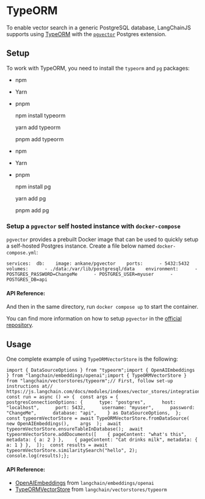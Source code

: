 TypeORM
=======

To enable vector search in a generic PostgreSQL database, LangChainJS supports using [TypeORM](https://typeorm.io/) with the [`pgvector`](https://github.com/pgvector/pgvector) Postgres extension.

Setup[​](#setup "Direct link to Setup")
---------------------------------------

To work with TypeORM, you need to install the `typeorm` and `pg` packages:

*   npm
*   Yarn
*   pnpm

    npm install typeorm

    yarn add typeorm

    pnpm add typeorm

*   npm
*   Yarn
*   pnpm

    npm install pg

    yarn add pg

    pnpm add pg

### Setup a `pgvector` self hosted instance with `docker-compose`[​](#setup-a-pgvector-self-hosted-instance-with-docker-compose "Direct link to setup-a-pgvector-self-hosted-instance-with-docker-compose")

`pgvector` provides a prebuilt Docker image that can be used to quickly setup a self-hosted Postgres instance. Create a file below named `docker-compose.yml`:

    services:  db:    image: ankane/pgvector    ports:      - 5432:5432    volumes:      - ./data:/var/lib/postgresql/data    environment:      - POSTGRES_PASSWORD=ChangeMe      - POSTGRES_USER=myuser      - POSTGRES_DB=api

#### API Reference:

And then in the same directory, run `docker compose up` to start the container.

You can find more information on how to setup `pgvector` in the [official repository](https://github.com/pgvector/pgvector).

Usage[​](#usage "Direct link to Usage")
---------------------------------------

One complete example of using `TypeORMVectorStore` is the following:

    import { DataSourceOptions } from "typeorm";import { OpenAIEmbeddings } from "langchain/embeddings/openai";import { TypeORMVectorStore } from "langchain/vectorstores/typeorm";// First, follow set-up instructions at// https://js.langchain.com/docs/modules/indexes/vector_stores/integrations/typeormexport const run = async () => {  const args = {    postgresConnectionOptions: {      type: "postgres",      host: "localhost",      port: 5432,      username: "myuser",      password: "ChangeMe",      database: "api",    } as DataSourceOptions,  };  const typeormVectorStore = await TypeORMVectorStore.fromDataSource(    new OpenAIEmbeddings(),    args  );  await typeormVectorStore.ensureTableInDatabase();  await typeormVectorStore.addDocuments([    { pageContent: "what's this", metadata: { a: 2 } },    { pageContent: "Cat drinks milk", metadata: { a: 1 } },  ]);  const results = await typeormVectorStore.similaritySearch("hello", 2);  console.log(results);};

#### API Reference:

*   [OpenAIEmbeddings](/docs/api/embeddings_openai/classes/OpenAIEmbeddings) from `langchain/embeddings/openai`
*   [TypeORMVectorStore](/docs/api/vectorstores_typeorm/classes/TypeORMVectorStore) from `langchain/vectorstores/typeorm`